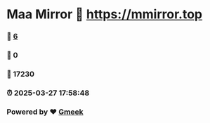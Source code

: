 # Maa Mirror :link: https://mmirror.top 
### :page_facing_up: [6](https://mmirror.top/tag.html) 
### :speech_balloon: 0 
### :hibiscus: 17230 
### :alarm_clock: 2025-03-27 17:58:48 
### Powered by :heart: [Gmeek](https://github.com/Meekdai/Gmeek)
